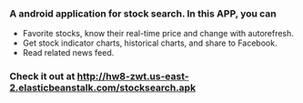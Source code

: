 ### A android application for stock search. In this APP, you can
* Favorite stocks, know their real-time price and change with autorefresh.
* Get stock indicator charts, historical charts, and share to Facebook.
* Read related news feed.

### Check it out at http://hw8-zwt.us-east-2.elasticbeanstalk.com/stocksearch.apk
